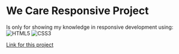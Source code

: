 # We Care Responsive Project
Is only for showing my knowledge in responsive development using: <br>
![HTML5](https://img.shields.io/badge/html5-%23E34F26.svg?style=for-the-badge&logo=html5&logoColor=white) ![CSS3](https://img.shields.io/badge/css3-%231572B6.svg?style=for-the-badge&logo=css3&logoColor=white)

[Link for this project](https://autstories.github.io/We-Care-Responsive/)
